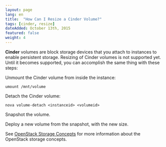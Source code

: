```yaml
---
layout: page
lang: en
title:  "How Can I Resize a Cinder Volume?"
tags: [cinder, resize]
dateAdded: October 13th, 2015
featured: false
weight: 4
---
```



**Cinder** volumes are block storage devices that you attach to instances to enable persistent storage. Resizing of Cinder volumes is not supported yet. Until it becomes supported, you can accomplish the same thing with these steps:

Unmount the Cinder volume from inside the instance:

```
umount /mnt/volume
```

Detach the Cinder volume:

```
nova volume-detach <instanceid> <volumeid>
```

Snapshot the volume.

Deploy a new volume from the snapshot, with the new size.


See [OpenStack Storage Concepts](http://ibm-blue-box-help.github.io/help-documentation/openstack/userdocs/openstack-storage-concepts/) for more information about the OpenStack storage concepts.

